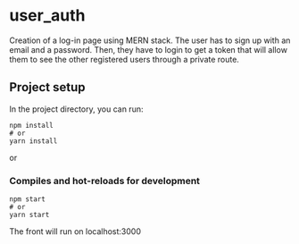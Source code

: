 # user_auth
Creation of a log-in page using MERN stack.
The user has to sign up with an email and a password.
Then, they have to login to get a token that will allow them to see the other registered users through a private route.


## Project setup

In the project directory, you can run:

```
npm install
# or
yarn install
```

or

### Compiles and hot-reloads for development

```
npm start
# or
yarn start
```

The front will run on localhost:3000
